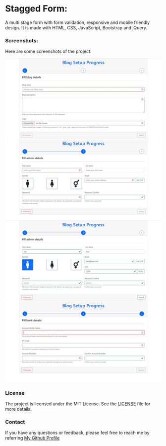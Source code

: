 # Stagged Form:

A multi stage form with form validation, responsive and mobile friendly design. 
It is made with HTML, CSS, JavaScript, Bootstrap and jQuery.

### Screenshots:
Here are some screenshots of the project:

![Screenshot 1](./screenshots/screen1.jpg)
![Screenshot 2](./screenshots/screen2.jpg)
![Screenshot 3](./screenshots/screen3.jpg)
![Screenshot 4](./screenshots/screen4.jpg)

### License

The project is licensed under the MIT License. See the [LICENSE](./LICENSE) file for more details.

### Contact

If you have any questions or feedback, please feel free to reach me by referring [My Github Profile](https://github.com/ag-sanjjeev/)
